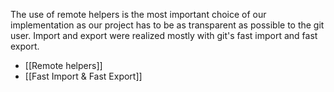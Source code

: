 The use of remote helpers is the most important choice of our implementation as our project has to be as transparent as possible to the git user. Import and export were realized mostly with git's fast import and fast export.

   * [[Remote helpers]]
   * [[Fast Import & Fast Export]]